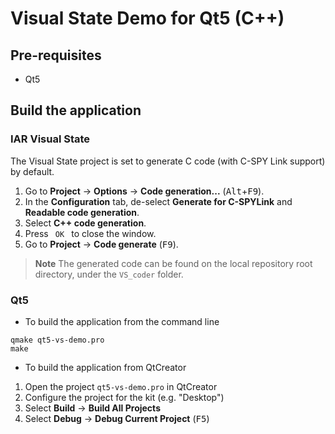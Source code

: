 # Visual State Demo for Qt5 (C++)

## Pre-requisites
- Qt5

## Build the application

### IAR Visual State
The Visual State project is set to generate C code (with C-SPY Link support) by default.

1. Go to __Project__ → __Options__ → __Code generation...__ (<kbd>Alt</kbd>+<kbd>F9</kbd>).
2. In the __Configuration__ tab, de-select __Generate for C-SPYLink__ and __Readable code generation__.
3. Select __C++ code generation__.
4. Press `  OK  ` to close the window.
5. Go to __Project__ → __Code generate__ (<kbd>F9</kbd>).

>__Note__ The generated code can be found on the local repository root directory, under the `VS_coder` folder.

### Qt5
- To build the application from the command line
```
qmake qt5-vs-demo.pro
make
```
- To build the application from QtCreator
1. Open the project `qt5-vs-demo.pro` in QtCreator
2. Configure the project for the kit (e.g. "Desktop")
3. Select __Build__ → __Build All Projects__
4. Select __Debug__ → __Debug Current Project__ (<kbd>F5</kbd>)

```

